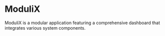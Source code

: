# ModuliX
ModuliX is a modular application featuring a comprehensive dashboard that integrates various system components.
